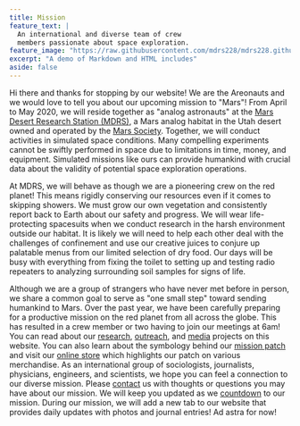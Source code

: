 ```yaml
---
title: Mission
feature_text: |
  An international and diverse team of crew  
  members passionate about space exploration.
feature_image: "https://raw.githubusercontent.com/mdrs228/mdrs228.github.io/master/bannerMission.png"
excerpt: "A demo of Markdown and HTML includes"
aside: false
---
```


Hi there and thanks for stopping by our website! We are the Areonauts and we would love to tell you about our upcoming mission to "Mars"! From April to May 2020, we will reside together as "analog astronauts" at the [Mars Desert Research Station (MDRS)](https://mdrs.marssociety.org/about-the-mdrs/), a Mars analog habitat in the Utah desert owned and operated by the [Mars Society](https://www.marssociety.org/). Together, we will conduct activities in simulated space conditions. Many compelling experiments cannot be swiftly performed in space due to limitations in time, money, and equipment. Simulated missions like ours can provide humankind with crucial data about the validity of potential space exploration operations.

At MDRS, we will behave as though we are a pioneering crew on the red planet! This means rigidly conserving our resources even if it comes to skipping showers. We must grow our own vegetation and consistently report back to Earth about our safety and progress. We will wear life-protecting spacesuits when we conduct research in the harsh environment outside our habitat. It is likely we will need to help each other deal with the challenges of confinement and use our creative juices to conjure up palatable menus from our limited selection of dry food. Our days will be busy with everything from fixing the toilet to setting up and testing radio repeaters to analyzing surrounding soil samples for signs of life.

Although we are a group of strangers who have never met before in person, we share a common goal to serve as "one small step" toward sending humankind to Mars. Over the past year, we have been carefully preparing for a productive mission on the red planet from all across the globe. This has resulted in a crew member or two having to join our meetings at 6am! You can read about our [research](research.md), [outreach](outreach.md), and [media](https://mdrs228.github.io/media) projects on this website. You can also learn about the symbology behind our [mission patch](patch.md) and visit our [online store](merch.md) which highlights our patch on various merchandise. As an international group of sociologists, journalists, physicians, engineers, and scientists, we hope you can feel a connection to our diverse mission. Please [contact](contact.md) us with thoughts or questions you may have about our mission. We will keep you updated as we [countdown](index.md) to our mission. During our mission, we will add a new tab to our website that provides daily updates with photos and journal entries! Ad astra for now!
